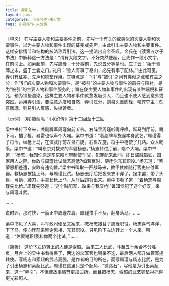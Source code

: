 ```yaml
---
title: 弄引法
layout: post
categories: 小说写作-未分类
tags: 小说写作-未分类
---
```


〔释义〕 在写主要人物和主要事件之前，先写一个有关的或类似的次要人物和次要事件，以为主要人物和事件出现的征兆或先声，由此引出主要人物和主要事件。这样安排情节和结构的技法称弄引法。这一提法出自金圣叹。金氏在《读第五才子书法》中解释这一方法是：“谓有大段文字，不好突然便起，且先作一段小文字，在前引上。如索超前，先写周瑾；十分事前，先说五分等是也。庄子云：‘始于青萍之末，盛于土囊之口。’礼曰：‘鲁人有事于泰山，必先有事于配林。’”由此可见，弄引有征兆、先声和铺垫作用。其特点是：“引”与“被引”之间有类似之点和宾主之分，作“引”的次要人物和次要事件，是“被引”的主要人物与事件的前导与陪衬，是为“被引”的主要人物和事件服务的；旨在使主要人物和事件的出现有某种端倪和征兆，预为铺垫渲染，这样主要人物和事件就愈发吸引人，而且也不使人感到意外或突然。运用弄引法，要注意适度和自然，弄引过分，则易头重脚轻，喧宾夺主；刻意雕琢，则易引人反感，失掉读者。

〔示例〕 (明)施耐庵：《水浒传》第十二回至十三回

梁中书传下令来，唤副牌军周瑾向前听令。右阵里周瑾听得呼唤，跃马到厅前，跳下马，插了枪，暴雷也似声个大喏。梁中书道：“着副牌军施逞本身武艺。”周瑾得了将令，绰枪上马，在演武厅前左盘右旋，右盘左旋，将手中枪使了几路。众人喝采。梁中书道：“叫东京对拨来的军健杨志。”杨志转过厅前，唱个大喏。梁中书道：“杨志，我知你原是东京殿司府制使军官，犯罪配来此间。即日盗贼猖狂，国家用人之际。你敢与周瑾比试武艺高低?如若赢时，便迁你充其职役。”杨志道：“若蒙恩相差遣，安敢有违钧旨。”梁中书叫取一匹战马来，教甲仗库随行官吏应付军器。教杨志披挂上马，与周瑾比试。杨志去厅后把夜来衣甲穿了，拴束罢，带了头盔、弓箭、腰刀，手拿长枪上马，从厅后跑将出来。梁中书看了道：“着杨志与周瑾先比枪。”周瑾先怒道：“这个贼配军，敢来与我交枪!”谁知恼犯了这个好汉，来与周瑾斗武。

……

说时迟，那时快，一箭正中周瑾左肩。周瑾措手不及，翻身落马。……

梁中书见了大喜，叫军政司便呈文案来，教杨志接替了周瑾职役。杨志喜气洋洋，下了马，便向厅前来拜谢恩相，充其职役。只见阶下左边转上一个人来，叫道：“休要谢职!我和你两个比试。”……

〔简析〕 这阶下左边转上的人便是索超。后来二人比武，斗至五十余合不分胜负，月台上的梁中书看得呆了，两边的众军官也喝采不迭，最后两人都升做管军提辖使。写杨志和索超的武艺高强，是作者的目的所在，而写周瑾与杨志比武，是为了引出杨志和索超比武。周瑾在这里只是个配角、“铺路石”，写他是为引出索超来，这一“弄引”，不但使故事情节更加曲折，而且把杨志、索超的武艺铺垫衬托得更光彩照人。 